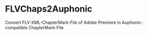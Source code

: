 FLVChaps2Auphonic
=================

Convert FLV-XML-ChapterMark-File of Adobe Premiere in Auphonic-compatible ChapterMark-File